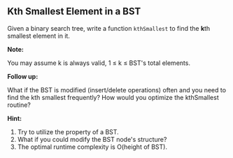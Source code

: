 ## Kth Smallest Element in a BST

Given a binary search tree, write a function `kthSmallest` to find the **k**th smallest element in it.

**Note:**

You may assume k is always valid, 1 ≤ k ≤ BST's total elements.

**Follow up:**

What if the BST is modified (insert/delete operations) often and you need to find the kth smallest frequently? How would you optimize the kthSmallest routine?

**Hint:**

1. Try to utilize the property of a BST.
2. What if you could modify the BST node's structure?
3. The optimal runtime complexity is O(height of BST).